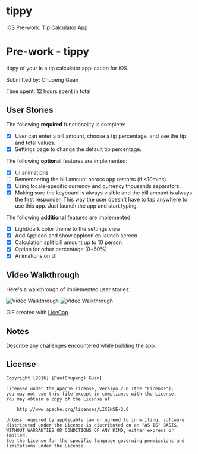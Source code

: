 # tippy
iOS Pre-work: Tip Calculator App

# Pre-work - tippy

tippy of your  is a tip calculator application for iOS.

Submitted by: Chupeng Guan

Time spent: 12 hours spent in total

## User Stories

The following **required** functionality is complete:

* [x] User can enter a bill amount, choose a tip percentage, and see the tip and total values.
* [x] Settings page to change the default tip percentage.

The following **optional** features are implemented:
* [x] UI animations
* [ ] Remembering the bill amount across app restarts (if <10mins)
* [x] Using locale-specific currency and currency thousands separators.
* [x] Making sure the keyboard is always visible and the bill amount is always the first responder. This way the user doesn't have to tap anywhere to use this app. Just launch the app and start typing.

The following **additional** features are implemented:

- [x] Light/dark color theme to the settings view
- [x] Add AppIcon and show appIcon on launch screen
- [x] Calculation split bill amount up to 10 person
- [x] Option for other percentage (0~50%)
- [x] Animations on UI

## Video Walkthrough 

Here's a walkthrough of implemented user stories:

<img src='http://imgur.com/pr16efi.gif' title='Video Walkthrough' width='' alt='Video Walkthrough' />
<img src='http://imgur.com/zxr2Q3o.gif' title='Change Region' width='' alt='Video Walkthrough' />

GIF created with [LiceCap](http://www.cockos.com/licecap/).

## Notes

Describe any challenges encountered while building the app.

## License

    Copyright [2016] [Pan(Chupeng) Guan]

    Licensed under the Apache License, Version 2.0 (the "License");
    you may not use this file except in compliance with the License.
    You may obtain a copy of the License at

        http://www.apache.org/licenses/LICENSE-2.0

    Unless required by applicable law or agreed to in writing, software
    distributed under the License is distributed on an "AS IS" BASIS,
    WITHOUT WARRANTIES OR CONDITIONS OF ANY KIND, either express or implied.
    See the License for the specific language governing permissions and
    limitations under the License.
